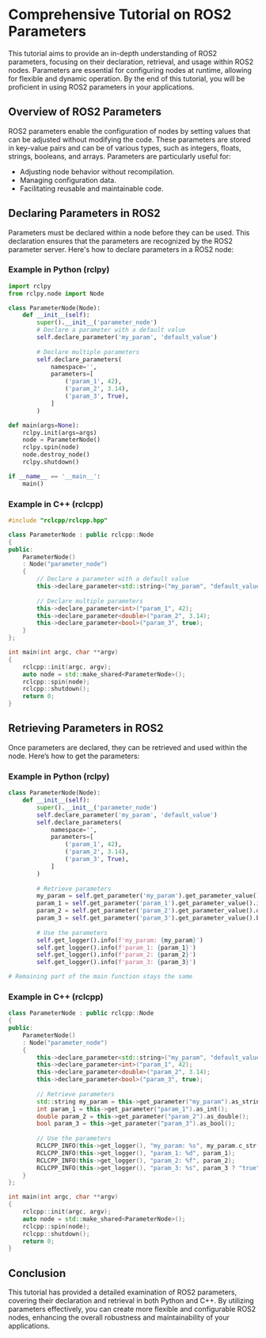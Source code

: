 # Comprehensive Tutorial on ROS2 Parameters

This tutorial aims to provide an in-depth understanding of ROS2 parameters, focusing on their declaration, retrieval, and usage within ROS2 nodes. Parameters are essential for configuring nodes at runtime, allowing for flexible and dynamic operation. By the end of this tutorial, you will be proficient in using ROS2 parameters in your applications.

## Overview of ROS2 Parameters

ROS2 parameters enable the configuration of nodes by setting values that can be adjusted without modifying the code. These parameters are stored in key-value pairs and can be of various types, such as integers, floats, strings, booleans, and arrays. Parameters are particularly useful for:
- Adjusting node behavior without recompilation.
- Managing configuration data.
- Facilitating reusable and maintainable code.

## Declaring Parameters in ROS2

Parameters must be declared within a node before they can be used. This declaration ensures that the parameters are recognized by the ROS2 parameter server. Here's how to declare parameters in a ROS2 node:

### Example in Python (rclpy)

```python
import rclpy
from rclpy.node import Node

class ParameterNode(Node):
    def __init__(self):
        super().__init__('parameter_node')
        # Declare a parameter with a default value
        self.declare_parameter('my_param', 'default_value')
        
        # Declare multiple parameters
        self.declare_parameters(
            namespace='',
            parameters=[
                ('param_1', 42),
                ('param_2', 3.14),
                ('param_3', True),
            ]
        )

def main(args=None):
    rclpy.init(args=args)
    node = ParameterNode()
    rclpy.spin(node)
    node.destroy_node()
    rclpy.shutdown()

if __name__ == '__main__':
    main()
```

### Example in C++ (rclcpp)

```cpp
#include "rclcpp/rclcpp.hpp"

class ParameterNode : public rclcpp::Node
{
public:
    ParameterNode()
    : Node("parameter_node")
    {
        // Declare a parameter with a default value
        this->declare_parameter<std::string>("my_param", "default_value");
        
        // Declare multiple parameters
        this->declare_parameter<int>("param_1", 42);
        this->declare_parameter<double>("param_2", 3.14);
        this->declare_parameter<bool>("param_3", true);
    }
};

int main(int argc, char **argv)
{
    rclcpp::init(argc, argv);
    auto node = std::make_shared<ParameterNode>();
    rclcpp::spin(node);
    rclcpp::shutdown();
    return 0;
}
```

## Retrieving Parameters in ROS2

Once parameters are declared, they can be retrieved and used within the node. Here’s how to get the parameters:

### Example in Python (rclpy)

```python
class ParameterNode(Node):
    def __init__(self):
        super().__init__('parameter_node')
        self.declare_parameter('my_param', 'default_value')
        self.declare_parameters(
            namespace='',
            parameters=[
                ('param_1', 42),
                ('param_2', 3.14),
                ('param_3', True),
            ]
        )
        
        # Retrieve parameters
        my_param = self.get_parameter('my_param').get_parameter_value().string_value
        param_1 = self.get_parameter('param_1').get_parameter_value().integer_value
        param_2 = self.get_parameter('param_2').get_parameter_value().double_value
        param_3 = self.get_parameter('param_3').get_parameter_value().bool_value
        
        # Use the parameters
        self.get_logger().info(f'my_param: {my_param}')
        self.get_logger().info(f'param_1: {param_1}')
        self.get_logger().info(f'param_2: {param_2}')
        self.get_logger().info(f'param_3: {param_3}')

# Remaining part of the main function stays the same
```

### Example in C++ (rclcpp)

```cpp
class ParameterNode : public rclcpp::Node
{
public:
    ParameterNode()
    : Node("parameter_node")
    {
        this->declare_parameter<std::string>("my_param", "default_value");
        this->declare_parameter<int>("param_1", 42);
        this->declare_parameter<double>("param_2", 3.14);
        this->declare_parameter<bool>("param_3", true);
        
        // Retrieve parameters
        std::string my_param = this->get_parameter("my_param").as_string();
        int param_1 = this->get_parameter("param_1").as_int();
        double param_2 = this->get_parameter("param_2").as_double();
        bool param_3 = this->get_parameter("param_3").as_bool();
        
        // Use the parameters
        RCLCPP_INFO(this->get_logger(), "my_param: %s", my_param.c_str());
        RCLCPP_INFO(this->get_logger(), "param_1: %d", param_1);
        RCLCPP_INFO(this->get_logger(), "param_2: %f", param_2);
        RCLCPP_INFO(this->get_logger(), "param_3: %s", param_3 ? "true" : "false");
    }
};

int main(int argc, char **argv)
{
    rclcpp::init(argc, argv);
    auto node = std::make_shared<ParameterNode>();
    rclcpp::spin(node);
    rclcpp::shutdown();
    return 0;
}
```

## Conclusion

This tutorial has provided a detailed examination of ROS2 parameters, covering their declaration and retrieval in both Python and C++. By utilizing parameters effectively, you can create more flexible and configurable ROS2 nodes, enhancing the overall robustness and maintainability of your applications.